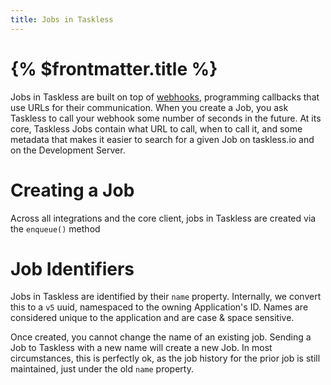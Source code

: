 ```yaml
---
title: Jobs in Taskless
---
```


# {% $frontmatter.title %}

Jobs in Taskless are built on top of [webhooks](https://en.wikipedia.org/wiki/Webhook), programming callbacks that use URLs for their communication. When you create a Job, you ask Taskless to call your webhook some number of seconds in the future. At its core, Taskless Jobs contain what URL to call, when to call it, and some metadata that makes it easier to search for a given Job on taskless.io and on the Development Server.

# Creating a Job

Across all integrations and the core client, jobs in Taskless are created via the `enqueue()` method

# Job Identifiers

Jobs in Taskless are identified by their `name` property. Internally, we convert this to a `v5` uuid, namespaced to the owning Application's ID. Names are considered unique to the application and are case & space sensitive.

Once created, you cannot change the name of an existing job. Sending a Job to Taskless with a new name will create a new Job. In most circumstances, this is perfectly ok, as the job history for the prior job is still maintained, just under the old `name` property.

